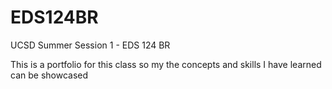 # EDS124BR
UCSD Summer Session 1 - EDS 124 BR


This is a portfolio for this class so my the concepts and skills I have learned can be showcased
